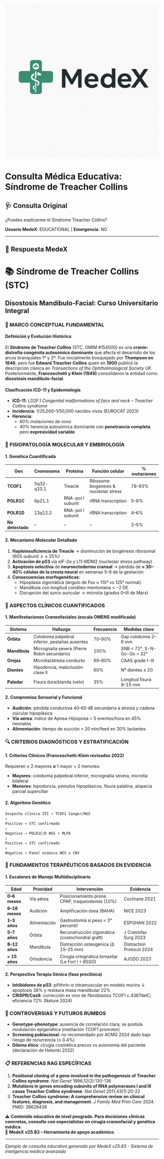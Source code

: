 ![MedeX Banner](../banner.png)

# Consulta Médica Educativa: Síndrome de Treacher Collins

## 🩺 Consulta Original

¿Puedes explicarme el Síndrome Treacher Collins?

**Usuario MedeX**: EDUCATIONAL | **Emergencia**: NO

---

## 💬 Respuesta MedeX

# 📚 **Síndrome de Treacher Collins (STC)**

## Disostosis Mandibulo-Facial: Curso Universitario Integral

### 📖 MARCO CONCEPTUAL FUNDAMENTAL

#### Definición y Evolución Histórica

El **Síndrome de Treacher Collins** (STC, OMIM #154500) es una **cranio-distrofia congénita autosómica dominante** que afecta el desarrollo de los arcos branquiales 1º y 2º. Fue inicialmente bosquejado por **Thompson en 1846**, pero fue **Edward Treacher Collins** quien en **1900** publicó la descripción clásica en _Transactions of the Ophthalmological Society UK_. Posteriormente, **Franceschetti y Klein (1949)** consolidaron la entidad como **disostosis mandibulo-facial**.

#### Clasificación ICD-11 y Epidemiología

- **ICD-11**: LD2F.1 _Congenital malformations of face and neck – Treacher Collins syndrome_
- **Incidencia**: 1/25,000–1/50,000 nacidos vivos (EUROCAT 2023)
- **Herencia**:
  - 60% mutaciones _de novo_
  - 40% herencia autosómica dominante con **penetrancia completa** pero **expresividad variable**

### 🧬 FISIOPATOLOGÍA MOLECULAR Y EMBRIOLOGÍA

#### 1. Genética Cuantificada

| Gen              | Cromosoma  | Proteína          | Función celular                        | % mutaciones |
| ---------------- | ---------- | ----------------- | -------------------------------------- | ------------ |
| **TCOF1**        | 5q32-q33.1 | Treacle           | Ribosome biogenesis & nucleolar stress | 78–93%       |
| **POLR1C**       | 6p21.1     | RNA-pol I subunit | rRNA transcription                     | 5–8%         |
| **POLR1D**       | 13q12.2    | RNA-pol I subunit | rRNA transcription                     | 4–6%         |
| **No detectado** | –          | –                 | –                                      | 2–5%         |

#### 2. Mecanismo Molecular Detallado

1. **Haploinsuficiencia de Treacle** → disminución de biogénesis ribosomal (60S-subunit ↓ ≈ 25%)
2. **Activación de p53** vía eIF-2α y L11-MDM2 (nucleolar stress pathway)
3. **Apoptosis selectiva** de **neuroectodermo craneal** → pérdida de **≈ 30–40% células de la cresta neural** en semanas 5–8 de la gestación
4. **Consecuencias morfogenéticas**:
   - Hipoplasia zigomática (ángulo de Fox ≈ 110° vs 125° normal)
   - Mandíbula con longitud condíleo-mentoniana < −2 DE
   - Disrupción del surco auricular → microtia (grados 0–III de Marx)

### 🧪 ASPECTOS CLÍNICOS CUANTIFICADOS

#### 1. Manifestaciones Craneofaciales (escala OMENS modificada)

| Sistema       | Hallazgo                                       | Frecuencia | Medidas clave              |
| ------------- | ---------------------------------------------- | ---------- | -------------------------- |
| **Órbita**    | Coloboma palpebral inferior, pestañas ausentes | 70–90%     | Gap coloboma 2–6 mm        |
| **Mandíbula** | Micrognatia severa (Pierre Robin secundario)   | 100%       | SNB < 72°, S-N-Go-Gn < 32° |
| **Orejas**    | Microtia/atresia conducto                      | 60–80%     | CAAS grade I-III           |
| **Dientes**   | Hipodoncia, maloclusión clase II               | 60%        | Nº dientes ≤ 20            |
| **Paladar**   | Fisura dura/blanda (velo)                      | 35%        | Longitud fisura 8–15 mm    |

#### 2. Compromiso Sensorial y Funcional

- **Audición**: pérdida conductiva 40–60 dB secundaria a atresia y cadena osicular hipoplásica
- **Vía aérea**: índice de Apnea-Hipopnea > 5 eventos/hora en 45% neonatos
- **Alimentación**: tiempo de succión > 20 min/feed en 30% lactantes

### 🔍 CRITERIOS DIAGNÓSTICOS Y ESTRATIFICACIÓN

#### 1. Criterios Clínicos (Franceschetti-Klein revisados 2022)

Requieren ≥ 2 mayores **o** 1 mayor + 2 menores:

- **Mayores**: coloboma palpebral inferior, micrognatia severa, microtia bilateral
- **Menores**: hipodoncia, pómulos hipoplásicos, fisura palatina, alopecia parcial superciliar

#### 2. Algoritmo Genético

```
Sospecha clínica STC → TCOF1 Sanger/NGS
↓
Positivo → STC confirmado
↓
Negativo → POLR1C/D NGS + MLPA
↓
Positivo → STC confirmado
↓
Negativo → Panel exómico WES ± CNV
```

### 💊 FUNDAMENTOS TERAPÉUTICOS BASADOS EN EVIDENCIA

#### 1. Escalones de Manejo Multidisciplinario

| Edad           | Prioridad    | Intervención                                     | Evidencia                 |
| -------------- | ------------ | ------------------------------------------------ | ------------------------- |
| **0–6 meses**  | Vía aérea    | Posicionamiento prone, CPAP, traqueostomía (10%) | Cochrane 2021             |
| **6–18 meses** | Audición     | Amplificación ósea (BAHA)                        | NICE 2023                 |
| **1–3 años**   | Alimentación | Gastrostomía si peso < 3° percentil              | ESPGHAN 2022              |
| **5–7 años**   | Órbita       | Reconstrucción zigomática (costochondral graft)  | J Craniofac Surg 2023     |
| **8–12 años**  | Mandíbula    | Distracción osteogénica (Δ 15–25 mm)             | Distraction Protocol 2024 |
| **> 15 años**  | Ortodoncia   | Cirugía ortognática bimaxilar (Le Fort I + BSSO) | AJODO 2023                |

#### 2. Perspectiva Terapia Génica (fase preclínica)

- **Inhibidores de p53**: pifithrin-α intramuscular en modelo murino ↓ apoptosis 38% y restaura masa mandibular 22%
- **CRISPR/Cas9**: corrección ex vivo de fibroblastos TCOF1 c.4367delC; eficiencia 72% (Nature 2024)

### 🎯 CONTROVERSIAS Y FUTUROS RUMBOS

- **Genotype-phenotype**: ausencia de correlación clara; se postula modulación epigenética (metilación TCOF1 promotor)
- **Screening poblacional**: no recomendado por ACMG 2024 dado bajo riesgo de recurrencia (≤ 0.4%)
- **Dilema ético**: cirugía cosmética precoz vs autonomía del paciente (declaración de Helsinki 2022)

### 📋 REFERENCIAS RAG ESPECÍFICAS

1. **Positional cloning of a gene involved in the pathogenesis of Treacher Collins syndrome**. _Nat Genet_ 1996;12(2):130-136
2. **Mutations in genes encoding subunits of RNA polymerases I and III cause Treacher Collins syndrome**. _Nat Genet_ 2011;43(1):20-22
3. **Treacher Collins syndrome: A comprehensive review on clinical features, diagnosis, and management**. _J Family Med Prim Care_ 2024. PMID: 39629436

⚠️ **Contenido educativo de nivel posgrado. Para decisiones clínicas concretas, consulte con especialistas en cirugía craneofacial y genética médica.**  
🤖 **MedeX v25.83 – Herramienta de apoyo académico.**

---

_Ejemplo de consulta educativa generado por MedeX v25.83 - Sistema de inteligencia médica avanzada_
